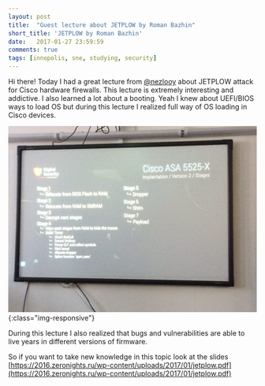 ```yaml
---
layout: post
title:  "Guest lecture about JETPLOW by Roman Bazhin"
short_title: 'JETPLOW by Roman Bazhin'
date:   2017-01-27 23:59:59
comments: true
tags: [innopolis, sne, studying, security]
---
```


Hi there! Today I had a great lecture from [@nezlooy](https://twitter.com/nezlooy) about JETPLOW attack for Cisco hardware firewalls. This lecture is extremely interesting and addictive. I also learned a lot about a booting. Yeah I knew about UEFI/BIOS ways to load OS but during this lecture I realized full way of OS loading in Cisco devices. 

![One of clides from lecture](/images/jetplow/1.jpg){:class="img-responsive"}

During this lecture I also realized that bugs and vulnerabilities are able to live years in different versions of firmware.

So if you want to take new knowledge in this topic look at the slides [https://2016.zeronights.ru/wp-content/uploads/2017/01/jetplow.pdf](https://2016.zeronights.ru/wp-content/uploads/2017/01/jetplow.pdf)
